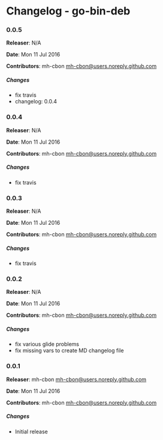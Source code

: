 # Changelog - go-bin-deb

### 0.0.5

__Releaser__: N/A

__Date__: Mon 11 Jul 2016

__Contributors__: mh-cbon <mh-cbon@users.noreply.github.com>

##### Changes

- fix travis
- changelog: 0.0.4
### 0.0.4

__Releaser__: N/A

__Date__: Mon 11 Jul 2016

__Contributors__: mh-cbon <mh-cbon@users.noreply.github.com>

##### Changes

- fix travis
### 0.0.3

__Releaser__: N/A

__Date__: Mon 11 Jul 2016

__Contributors__: mh-cbon <mh-cbon@users.noreply.github.com>

##### Changes

- fix travis
### 0.0.2

__Releaser__: N/A

__Date__: Mon 11 Jul 2016

__Contributors__: mh-cbon <mh-cbon@users.noreply.github.com>

##### Changes

- fix various glide problems
- fix missing vars to create MD changelog file
### 0.0.1

__Releaser__: mh-cbon <mh-cbon@users.noreply.github.com>

__Date__: Mon 11 Jul 2016

__Contributors__: mh-cbon <mh-cbon@users.noreply.github.com>

##### Changes

- Initial release
